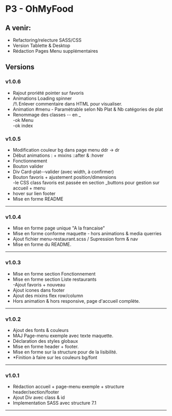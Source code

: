 # P3 - OhMyFood
## A venir:

* Refactoring/relecture SASS/CSS  
* Version Tablette & Desktop  
* Rédaction Pages Menu supplémentaires  

## Versions 

### v1.0.6

* Rajout proriété pointer sur favoris  
* Animations Loading spinner  
/!\ Enlever commentaire dans HTML pour visualiser.  
* Animation #menu  - Paramètrable selon Nb Plat & Nb catégories de plat  
* Renommage des classes -- en _  
    -ok Menu  
    -ok index  



### v1.0.5

* Modification couleur bg dans page menu ddr -> dr  
* Début animations : + mixins ::after & :hover  
* Fonctionnement  
* Bouton valider  
* Div Card-plat--valider (avec width, à confirmer)  
* Bouton favoris + ajustement position/dimensions  
    -le CSS class favoris est passée en section _buttons pour gestion sur accueil + menu  
* hover sur lien footer  
* Mise en forme README  

***

### v1.0.4

* Mise en forme page unique "A la francaise"  
* Mise en forme conforme maquette - hors animations & media querries   
* Ajout fichier menu-restaurant.scss / Supression form & nav  
* Mise en forme du README.  

***

### v1.0.3

* Mise en forme section Fonctionnement  
* Mise en forme section Liste restaurants  
    -Ajout favoris + nouveau  
* Ajout icones dans footer  
* Ajout des mixins flex row/column  
* Hors animation & hors responsive, page d'accueil complète.  

***

### v1.0.2

* Ajout des fonts & couleurs  
* MAJ Page-menu exemple avec texte maquette.  
* Déclaration des styles globaux  
* Mise en forme header + footer.  
* Mise en forme sur la structure pour de la lisibilité.  
* *Finition à faire sur les couleurs bg/font  

***

### v1.0.1

* Rédaction accueil + page-menu exemple + structure header/section/footer  
* Ajout Div avec class & id  
* Implementation SASS avec structure 7.1  

***